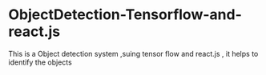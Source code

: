 # ObjectDetection-Tensorflow-and-react.js
This is a Object detection system ,suing tensor flow and react.js , it helps to identify the objects 
